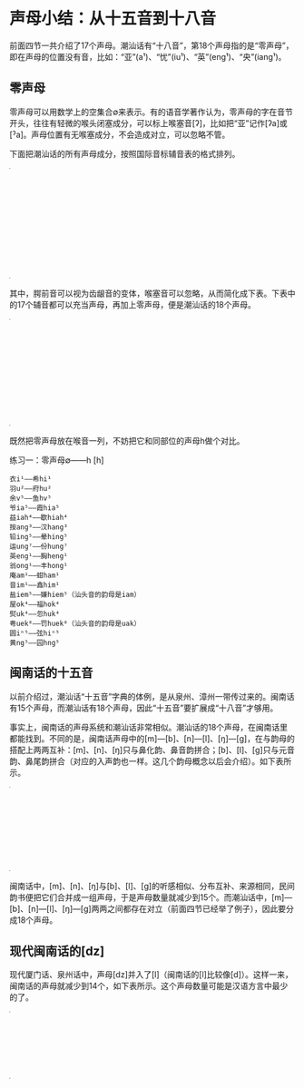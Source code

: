 # 声母小结：从十五音到十八音

前面四节一共介绍了17个声母。潮汕话有“十八音”，第18个声母指的是“零声母”，即在声母的位置没有音，比如：“亚”(a¹)、“忧”(iu¹)、“英”(eng¹)、“央”(iang¹)。

## 零声母

零声母可以用数学上的空集合∅来表示。有的语音学著作认为，零声母的字在音节开头，往往有轻微的喉头闭塞成分，可以标上喉塞音[ʔ]，比如把“亚”记作[ʔa]或[ˀa]。声母位置有无喉塞成分，不会造成对立，可以忽略不管。

下面把潮汕话的所有声母成分，按照国际音标辅音表的格式排列。

<table style="width:1px; white-space:nowrap; text-align:center;">
  <tr>
    <td></td>
    <td>双唇</td>
    <td colspan="2">齿/龈</td>
    <td>腭前</td>
    <td>软腭</td>
    <td>喉</td>
  </tr>
  <tr>
    <td>塞音</td>
    <td>b [p]<br>p [pʰ]<br>bh [b]</td>
    <td>d [t]<br>t [tʰ]<br>　</td>
    <td>z [ts]<br>c [tsʰ]<br>r [dz]</td>
    <td>z [tɕ]<br>c [tɕʰ]<br>r [dʑ]</td>
    <td>g [k]<br>k [kʰ]<br>gh [g]</td>
    <td>[ʔ]<br>　<br>　</td>
  </tr>
  <tr>
    <td>鼻音</td>
    <td>m [m]</td>
    <td>n [n]</td>
    <td></td>
    <td></td>
    <td>ng [ŋ]</td>
    <td></td>
  </tr>
  <tr>
    <td>擦音</td>
    <td></td>
    <td></td>
    <td>s [s]</td>
    <td>s [ɕ]</td>
    <td></td>
    <td>h [h]</td>
  </tr>
  <tr>
    <td>边音</td>
    <td></td>
    <td>l [l]</td>
    <td></td>
    <td></td>
    <td></td>
    <td></td>
  </tr>
</table>

其中，腭前音可以视为齿龈音的变体，喉塞音可以忽略，从而简化成下表。下表中的17个辅音都可以充当声母，再加上零声母，便是潮汕话的18个声母。

<table style="width:1px; white-space:nowrap; text-align:center;">
  <tr>
    <td></td>
    <td>双唇</td>
    <td colspan="2">齿/龈</td>
    <td>软腭</td>
    <td>喉</td>
  </tr>
  <tr>
    <td>塞音</td>
    <td>b [p]<br>p [pʰ]<br>bh [b]</td>
    <td>d [t]<br>t [tʰ]<br>　</td>
    <td>z [ts]<br>c [tsʰ]<br>r [dz]</td>
    <td>g [k]<br>k [kʰ]<br>gh [g]</td>
    <td>(∅)<br>　<br>　</td>
  </tr>
  <tr>
    <td>鼻音</td>
    <td>m [m]</td>
    <td>n [n]</td>
    <td></td>
    <td>ng [ŋ]</td>
    <td></td>
  </tr>
  <tr>
    <td>擦音</td>
    <td></td>
    <td></td>
    <td>s [s]</td>
    <td></td>
    <td>h [h]</td>
  </tr>
  <tr>
    <td>边音</td>
    <td></td>
    <td>l [l]</td>
    <td></td>
    <td></td>
    <td></td>
  </tr>
</table>

既然把零声母放在喉音一列，不妨把它和同部位的声母h做个对比。

练习一：零声母∅——h [h]

```
衣i¹——希hi¹
羽u²——府hu²
余v⁵——鱼hv⁵
爷ia⁵——霞hia⁵
益iah⁴——歇hiah⁴
按ang³——汉hang³
铅ing⁵——晕hing⁵
运ung⁷——份hung⁷
英eng¹——胸heng¹
翁ong¹——丰hong¹
庵am¹——蚶ham¹
音im¹——鑫him¹
盐iem⁵——嫌hiem⁵（汕头音的韵母是iam）
屋ok⁴——福hok⁴
熨uk⁴——忽huk⁴
粤uek⁸——罚huek⁸（汕头音的韵母是uak）
圆iⁿ⁵——弦hiⁿ⁵
黄ng⁵——园hng⁵
```

## 闽南话的十五音

以前介绍过，潮汕话“十五音”字典的体例，是从泉州、漳州一带传过来的。闽南话有15个声母，而潮汕话有18个声母，因此“十五音”要扩展成“十八音”才够用。

事实上，闽南话的声母系统和潮汕话非常相似。潮汕话的18个声母，在闽南话里都能找到。不同的是，闽南话声母中的[m]—[b]、[n]—[l]、[ŋ]—[g]，在与韵母的搭配上两两互补：[m]、[n]、[ŋ]只与鼻化韵、鼻音韵拼合；[b]、[l]、[g]只与元音韵、鼻尾韵拼合（对应的入声韵也一样。这几个韵母概念以后会介绍）。如下表所示。

<table style="width:1px; white-space:nowrap; text-align:center;">
  <tr>
    <td></td>
    <td>[m]</td>
    <td>[b]</td>
    <td>[n]</td>
    <td>[l]</td>
    <td>[ŋ]</td>
    <td>[g]</td>
  </tr>
  <tr>
    <td>元音韵</td>
    <td></td>
    <td>+</td>
    <td></td>
    <td>+</td>
    <td></td>
    <td>+</td>
  </tr>
  <tr>
    <td>鼻尾韵</td>
    <td></td>
    <td>+</td>
    <td></td>
    <td>+</td>
    <td></td>
    <td>+</td>
  </tr>
  <tr>
    <td>鼻化韵</td>
    <td>+</td>
    <td></td>
    <td>+</td>
    <td></td>
    <td>+</td>
    <td></td>
  </tr>
  <tr>
    <td>鼻音韵</td>
    <td>+</td>
    <td></td>
    <td>+</td>
    <td></td>
    <td>+</td>
    <td></td>
  </tr>
</table>

闽南话中，[m]、[n]、[ŋ]与[b]、[l]、[g]的听感相似、分布互补、来源相同，民间韵书便把它们合并成一组声母，于是声母数量就减少到15个。而潮汕话中，[m]—[b]、[n]—[l]、[ŋ]—[g]两两之间都存在对立（前面四节已经举了例子），因此要分成18个声母。

## 现代闽南话的[dz]

现代厦门话、泉州话中，声母[dz]并入了[l]（闽南话的[l]比较像[d]）。这样一来，闽南话的声母就减少到14个，如下表所示。这个声母数量可能是汉语方言中最少的了。

<table style="width:1px; white-space:nowrap; text-align:center;">
  <tr>
    <td>双唇</td>
    <td colspan="2">齿/龈</td>
    <td>软腭</td>
    <td>喉</td>
  </tr>
  <tr>
    <td>[p]<br>[pʰ]<br>[m]/[b]<br>　</td>
    <td>[t]<br>[tʰ]<br>[n]/[l]<br>　</td>
    <td>[ts]<br>[tsʰ]<br>　<br>[s]</td>
    <td>[k]<br>[kʰ]<br>[ŋ]/[g]<br>　</td>
    <td>∅<br>　<br>　<br>[h]</td>
  </tr>
</table>

